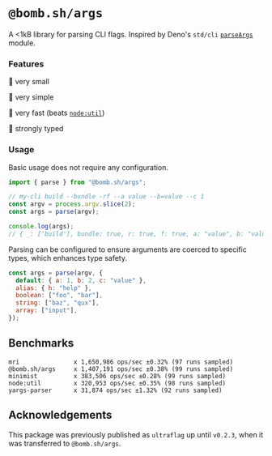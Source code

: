 # `@bomb.sh/args`

A <1kB library for parsing CLI flags. Inspired by Deno's `std/cli` [`parseArgs`](https://github.com/denoland/std/blob/main/cli/parse_args.ts) module.

### Features

🤏 very small

🍃 very simple

🏃 very fast (beats [`node:util`](https://nodejs.org/api/util.html#utilparseargsconfig))

🔏 strongly typed

### Usage

Basic usage does not require any configuration.

```js
import { parse } from "@bomb.sh/args";

// my-cli build --bundle -rf --a value --b=value --c 1
const argv = process.argv.slice(2);
const args = parse(argv);

console.log(args);
// { _: ['build'], bundle: true, r: true, f: true, a: "value", b: "value", c: 1 }
```

Parsing can be configured to ensure arguments are coerced to specific types, which enhances type safety.

```js
const args = parse(argv, {
  default: { a: 1, b: 2, c: "value" },
  alias: { h: "help" },
  boolean: ["foo", "bar"],
  string: ["baz", "qux"],
  array: ["input"],
});
```

## Benchmarks

```
mri               x 1,650,986 ops/sec ±0.32% (97 runs sampled)
@bomb.sh/args     x 1,407,191 ops/sec ±0.38% (99 runs sampled)
minimist          x 383,506 ops/sec ±0.28% (99 runs sampled)
node:util         x 320,953 ops/sec ±0.35% (98 runs sampled)
yargs-parser      x 31,874 ops/sec ±1.32% (92 runs sampled)
```

## Acknowledgements

This package was previously published as `ultraflag` up until `v0.2.3`, when it was transferred to `@bomb.sh/args`.

